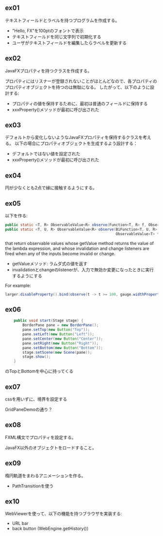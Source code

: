 ## ex01

テキストフィールドとラベルを持つプログラムを作成する。

* "Hello, FX"を100ptのフォントで表示
* テキストフィールドを同じ文字列で初期化する
* ユーザがテキストフィールドを編集したらラベルを更新する

## ex02

JavaFXプロパティを持つクラスを作成する。

プロパティにはリスナーが登録されないことがほとんどなので、各プロパティのプロパティオブジェクトを持つのは無駄になる。
したがって、以下のように設計する:

* プロパティの値を保持するために、最初は普通のフィールドに保持する
* xxxProperty()メソッドが最初に呼び出された

## ex03

デフォルトから変化しないようなJavaFXプロパティを保持するクラスを考える。
以下の場合にプロパティオブジェクトを生成するよう設計する：

* デフォルトではない値を設定された
* xxxProperty()メソッドが最初に呼び出された

## ex04

円が少なくとも2点で縁に接触するようにする。

## ex05

以下を作る:

```java
public static <T, R> ObservableValue<R> observe(Function<T, R> f, ObservableValue<T> t)
public static <T, U, R> ObservableValue<R> observe(BiFunction<T, U, R> f,
                                                   ObservableValue<T> t, ObservableValue<U> u)
```

that return observable values whose getValue method returns the value of the lambda expression, and whose invalidation and change listeners are fired when any of the inputs become invalid or change. 

* getValueメソッド: ラムダ式の値を返す
* invalidationとchangeのlistenerが、入力で無効か変更になったときに実行するようにする

For example:

```java
larger.disableProperty().bind(observe(t -> t >= 100, gauge.widthProperty()));
```

## ex06

```java
	public void start(Stage stage) {
		BorderPane pane = new BorderPane();
		pane.setTop(new Button("Top"));
		pane.setLeft(new Button("Left"));
		pane.setCenter(new Button("Center"));
		pane.setRight(new Button("Right"));
		pane.setBottom(new Button("Bottom"));
		stage.setScene(new Scene(pane));
		stage.show();
	}
```

のTopとBottomを中心に持ってくる

## ex07

cssを用いずに、境界を設定する

GridPaneDemoの通り？

## ex08

FXML構文でプロパティを設定する。

JavaFX以外のオブジェクトをロードすること。

## ex09

楕円軌道をまわるアニメーションを作る。

* PathTransitionを使う

## ex10

WebViewerを使って、以下の機能を持つブラウザを実装する:

* URL bar
* back button (WebEngine.getHistory())
